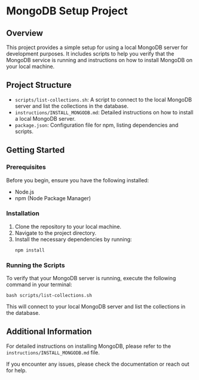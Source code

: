 # MongoDB Setup Project

## Overview
This project provides a simple setup for using a local MongoDB server for development purposes. It includes scripts to help you verify that the MongoDB service is running and instructions on how to install MongoDB on your local machine.

## Project Structure
- `scripts/list-collections.sh`: A script to connect to the local MongoDB server and list the collections in the database.
- `instructions/INSTALL_MONGODB.md`: Detailed instructions on how to install a local MongoDB server.
- `package.json`: Configuration file for npm, listing dependencies and scripts.

## Getting Started

### Prerequisites
Before you begin, ensure you have the following installed:
- Node.js
- npm (Node Package Manager)

### Installation
1. Clone the repository to your local machine.
2. Navigate to the project directory.
3. Install the necessary dependencies by running:
   ```
   npm install
   ```

### Running the Scripts
To verify that your MongoDB server is running, execute the following command in your terminal:
```
bash scripts/list-collections.sh
```

This will connect to your local MongoDB server and list the collections in the database.

## Additional Information
For detailed instructions on installing MongoDB, please refer to the `instructions/INSTALL_MONGODB.md` file. 

If you encounter any issues, please check the documentation or reach out for help.